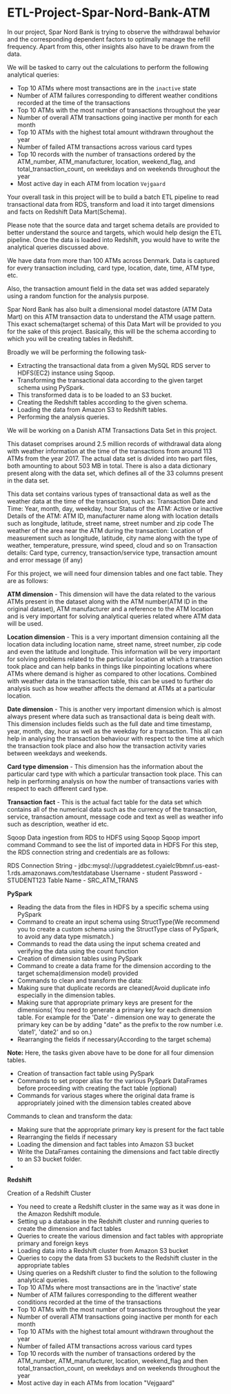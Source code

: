 # ETL-Project-Spar-Nord-Bank-ATM
In our project, Spar Nord Bank is trying to observe the withdrawal behavior and the corresponding dependent factors to optimally manage the refill frequency. Apart from this, other insights also have to be drawn from the data.

We will be tasked to carry out the calculations to perform the following analytical queries:

- Top 10 ATMs where most transactions are in the `inactive` state
- Number of ATM failures corresponding to different weather conditions recorded at the time of the transactions
- Top 10 ATMs with the most number of transactions throughout the year
- Number of overall ATM transactions going inactive per month for each month
- Top 10 ATMs with the highest total amount withdrawn throughout the year
- Number of failed ATM transactions across various card types
- Top 10 records with the number of transactions ordered by the ATM_number, ATM_manufacturer, location, weekend_flag, and total_transaction_count, on weekdays and on weekends throughout the year
- Most active day in each ATM from location `Vejgaard`


Your overall task in this project will be to build a batch ETL pipeline to read transactional data from RDS, transform and load it into target dimensions and facts on Redshift Data Mart(Schema).

Please note that the source data and target schema details are provided to better understand the source and targets, which would help design the ETL pipeline. Once the data is loaded into Redshift, you would have to write the analytical queries discussed above.

We have data from more than 100 ATMs across Denmark. Data is captured for every transaction including, card type, location, date, time, ATM type, etc.

Also, the transaction amount field in the data set was added separately using a random function for the analysis purpose.

Spar Nord Bank has also built a dimensional model datastore (ATM Data Mart) on this ATM transaction data to understand the ATM usage pattern. This exact schema(target schema) of this Data Mart will be provided to you for the sake of this project. Basically, this will be the schema according to which you will be creating tables in Redshift.

Broadly we will be performing the following task-

- Extracting the transactional data from a given MySQL RDS server to HDFS(EC2) instance using Sqoop.
- Transforming the transactional data according to the given target schema using PySpark.
- This transformed data is to be loaded to an S3 bucket.
- Creating the Redshift tables according to the given schema.
- Loading the data from Amazon S3 to Redshift tables.
- Performing the analysis queries.

We will be working on a Danish ATM Transactions Data Set in this project.

This dataset comprises around 2.5 million records of withdrawal data along with weather information at the time of the transactions from around 113 ATMs from the year 2017. The actual data set is divided into two part files, both amounting to about 503 MB in total. There is also a data dictionary present along with the data set, which defines all of the 33 columns present in the data set.

This data set contains various types of transactional data as well as the weather data at the time of the transaction, such as: Transaction Date and Time: Year, month, day, weekday, hour Status of the ATM: Active or inactive Details of the ATM: ATM ID, manufacturer name along with location details such as longitude, latitude, street name, street number and zip code The weather of the area near the ATM during the transaction: Location of measurement such as longitude, latitude, city name along with the type of weather, temperature, pressure, wind speed, cloud and so on Transaction details: Card type, currency, transaction/service type, transaction amount and error message (if any)

For this project, we will need four dimension tables and one fact table. They are as follows:

**ATM dimension** - This dimension will have the data related to the various ATMs present in the dataset along with the ATM number(ATM ID in the original dataset), ATM manufacturer and a reference to the ATM location and is very important for solving analytical queries related where ATM data will be used.

**Location dimension** - This is a very important dimension containing all the location data including location name, street name, street number, zip code and even the latitude and longitude. This information will be very important for solving problems related to the particular location at which a transaction took place and can help banks in things like pinpointing locations where ATMs where demand is higher as compared to other locations. Combined with weather data in the transaction table, this can be used to further do analysis such as how weather affects the demand at ATMs at a particular location.

**Date dimension** - This is another very important dimension which is almost always present where data such as transactional data is being dealt with. This dimension includes fields such as the full date and time timestamp, year, month, day, hour as well as the weekday for a transaction. This all can help in analysing the transaction behaviour with respect to the time at which the transaction took place and also how the transaction activity varies between weekdays and weekends.

**Card type dimension** - This dimension has the information about the particular card type with which a particular transaction took place. This can help in performing analysis on how the number of transactions varies with respect to each different card type.

**Transaction fact** - This is the actual fact table for the data set which contains all of the numerical data such as the currency of the transaction, service, transaction amount, message code and text as well as weather info such as description, weather id etc.

Sqoop Data ingestion from RDS to HDFS using Sqoop Sqoop import command Command to see the list of imported data in HDFS For this step, the RDS connection string and credentials are as follows:

RDS Connection String - jdbc:mysql://upgraddetest.cyaielc9bmnf.us-east-1.rds.amazonaws.com/testdatabase Username - student Password - STUDENT123 Table Name - SRC_ATM_TRANS

**PySpark**

- Reading the data from the files in HDFS by a specific schema using PySpark
- Command to create an input schema using StructType(We recommend you to create a custom schema using the StructType class of PySpark, to avoid any data type mismatch.)
- Commands to read the data using the input schema created and verifying the data using the count function
- Creation of dimension tables using PySpark
- Command to create a data frame for the dimension according to the target schema(dimension model) provided
- Commands to clean and transform the data:
- Making sure that duplicate records are cleaned(Avoid duplicate info especially in the dimension tables.
- Making sure that appropriate primary keys are present for the dimensions( You need to generate a primary key for each dimension table. For example for the 'Date' - dimension one way to generate the primary key 
  can be by adding "date" as the prefix to the row number i.e. 'date1', 'date2' and so on.)
- Rearranging the fields if necessary(According to the target schema)
  
**Note:** Here, the tasks given above have to be done for all four dimension tables.

- Creation of transaction fact table using PySpark
- Commands to set proper alias for the various PySpark DataFrames before proceeding with creating the fact table (optional)
- Commands for various stages where the original data frame is appropriately joined with the dimension tables created above
  
Commands to clean and transform the data:

- Making sure that the appropriate primary key is present for the fact table
- Rearranging the fields if necessary
- Loading the dimension and fact tables into Amazon S3 bucket
- Write the DataFrames containing the dimensions and fact table directly to an S3 bucket folder.
- 
**Redshift**

Creation of a Redshift Cluster
- You need to create a Redshift cluster in the same way as it was done in the Amazon Redshift module.
- Setting up a database in the Redshift cluster and running queries to create the dimension and fact tables
- Queries to create the various dimension and fact tables with appropriate primary and foreign keys
- Loading data into a Redshift cluster from Amazon S3 bucket
- Queries to copy the data from S3 buckets to the Redshift cluster in the appropriate tables
- Using queries on a Redshift cluster to find the solution to the following analytical queries.
- Top 10 ATMs where most transactions are in the ’inactive’ state
- Number of ATM failures corresponding to the different weather conditions recorded at the time of the transactions
- Top 10 ATMs with the most number of transactions throughout the year
- Number of overall ATM transactions going inactive per month for each month
- Top 10 ATMs with the highest total amount withdrawn throughout the year
- Number of failed ATM transactions across various card types
- Top 10 records with the number of transactions ordered by the ATM_number, ATM_manufacturer, location, weekend_flag and then total_transaction_count, on weekdays and on weekends throughout the year
- Most active day in each ATMs from location "Vejgaard"
